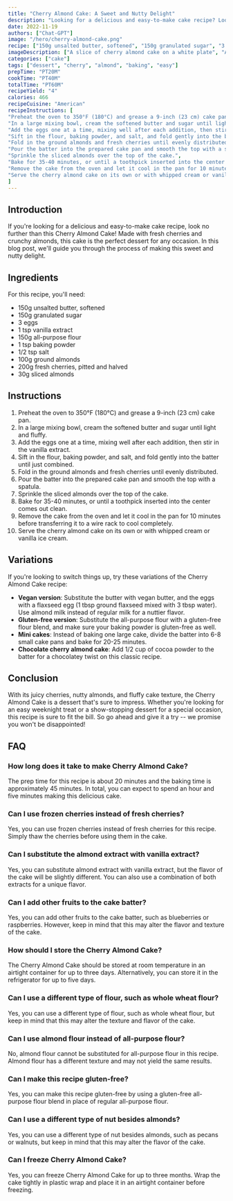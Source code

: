 ```yaml
---
title: "Cherry Almond Cake: A Sweet and Nutty Delight"
description: "Looking for a delicious and easy-to-make cake recipe? Look no further than this Cherry Almond Cake! Made with fresh cherries and crunchy almonds, this cake is the perfect dessert for any occasion."
date: 2022-11-19
authors: ["Chat-GPT"]
image: "/hero/cherry-almond-cake.png"
recipe: ["150g unsalted butter, softened", "150g granulated sugar", "3 eggs", "1 tsp vanilla extract", "150g all-purpose flour", "1 tsp baking powder", "1/2 tsp salt", "100g ground almonds", "200g fresh cherries, pitted and halved", "30g sliced almonds"]
imageDescription: ["A slice of cherry almond cake on a white plate", "A bowl of fresh cherries on a wooden table", "Sliced almonds in a small bowl", "A baker holding a cherry almond cake"]
categories: ["cake"]
tags: ["dessert", "cherry", "almond", "baking", "easy"]
prepTime: "PT20M"
cookTime: "PT40M"
totalTime: "PT60M"
recipeYield: "4"
calories: 466
recipeCuisine: "American"
recipeInstructions: [
"Preheat the oven to 350°F (180°C) and grease a 9-inch (23 cm) cake pan.",
"In a large mixing bowl, cream the softened butter and sugar until light and fluffy.",
"Add the eggs one at a time, mixing well after each addition, then stir in the vanilla extract.",
"Sift in the flour, baking powder, and salt, and fold gently into the batter until just combined.",
"Fold in the ground almonds and fresh cherries until evenly distributed.",
"Pour the batter into the prepared cake pan and smooth the top with a spatula.",
"Sprinkle the sliced almonds over the top of the cake.",
"Bake for 35-40 minutes, or until a toothpick inserted into the center comes out clean.",
"Remove the cake from the oven and let it cool in the pan for 10 minutes before transferring it to a wire rack to cool completely.",
"Serve the cherry almond cake on its own or with whipped cream or vanilla ice cream."
]
---
```


## Introduction

If you're looking for a delicious and easy-to-make cake recipe, look no further than this Cherry Almond Cake! Made with fresh cherries and crunchy almonds, this cake is the perfect dessert for any occasion. In this blog post, we'll guide you through the process of making this sweet and nutty delight.

## Ingredients

For this recipe, you'll need:

- 150g unsalted butter, softened
- 150g granulated sugar
- 3 eggs
- 1 tsp vanilla extract
- 150g all-purpose flour
- 1 tsp baking powder
- 1/2 tsp salt
- 100g ground almonds
- 200g fresh cherries, pitted and halved
- 30g sliced almonds

## Instructions

1. Preheat the oven to 350°F (180°C) and grease a 9-inch (23 cm) cake pan.
2. In a large mixing bowl, cream the softened butter and sugar until light and fluffy.
3. Add the eggs one at a time, mixing well after each addition, then stir in the vanilla extract.
4. Sift in the flour, baking powder, and salt, and fold gently into the batter until just combined.
5. Fold in the ground almonds and fresh cherries until evenly distributed.
6. Pour the batter into the prepared cake pan and smooth the top with a spatula.
7. Sprinkle the sliced almonds over the top of the cake.
8. Bake for 35-40 minutes, or until a toothpick inserted into the center comes out clean.
9. Remove the cake from the oven and let it cool in the pan for 10 minutes before transferring it to a wire rack to cool completely.
10. Serve the cherry almond cake on its own or with whipped cream or vanilla ice cream.

## Variations

If you're looking to switch things up, try these variations of the Cherry Almond Cake recipe:

- **Vegan version**: Substitute the butter with vegan butter, and the eggs with a flaxseed egg (1 tbsp ground flaxseed mixed with 3 tbsp water). Use almond milk instead of regular milk for a nuttier flavor.
- **Gluten-free version**: Substitute the all-purpose flour with a gluten-free flour blend, and make sure your baking powder is gluten-free as well.
- **Mini cakes**: Instead of baking one large cake, divide the batter into 6-8 small cake pans and bake for 20-25 minutes.
- **Chocolate cherry almond cake**: Add 1/2 cup of cocoa powder to the batter for a chocolatey twist on this classic recipe.

## Conclusion

With its juicy cherries, nutty almonds, and fluffy cake texture, the Cherry Almond Cake is a dessert that's sure to impress. Whether you're looking for an easy weeknight treat or a show-stopping dessert for a special occasion, this recipe is sure to fit the bill. So go ahead and give it a try -- we promise you won't be disappointed!

## FAQ

### How long does it take to make Cherry Almond Cake?

The prep time for this recipe is about 20 minutes and the baking time is approximately 45 minutes. In total, you can expect to spend an hour and five minutes making this delicious cake.

### Can I use frozen cherries instead of fresh cherries?

Yes, you can use frozen cherries instead of fresh cherries for this recipe. Simply thaw the cherries before using them in the cake.

### Can I substitute the almond extract with vanilla extract?

Yes, you can substitute almond extract with vanilla extract, but the flavor of the cake will be slightly different. You can also use a combination of both extracts for a unique flavor.

### Can I add other fruits to the cake batter?

Yes, you can add other fruits to the cake batter, such as blueberries or raspberries. However, keep in mind that this may alter the flavor and texture of the cake.

### How should I store the Cherry Almond Cake?

The Cherry Almond Cake should be stored at room temperature in an airtight container for up to three days. Alternatively, you can store it in the refrigerator for up to five days.

### Can I use a different type of flour, such as whole wheat flour?

Yes, you can use a different type of flour, such as whole wheat flour, but keep in mind that this may alter the texture and flavor of the cake.

### Can I use almond flour instead of all-purpose flour?

No, almond flour cannot be substituted for all-purpose flour in this recipe. Almond flour has a different texture and may not yield the same results.

### Can I make this recipe gluten-free?

Yes, you can make this recipe gluten-free by using a gluten-free all-purpose flour blend in place of regular all-purpose flour.

### Can I use a different type of nut besides almonds?

Yes, you can use a different type of nut besides almonds, such as pecans or walnuts, but keep in mind that this may alter the flavor of the cake.

### Can I freeze Cherry Almond Cake?

Yes, you can freeze Cherry Almond Cake for up to three months. Wrap the cake tightly in plastic wrap and place it in an airtight container before freezing.